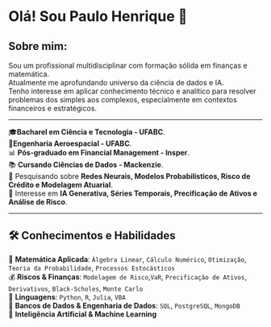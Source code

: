 # Olá! Sou Paulo Henrique 👋

## Sobre mim:
Sou um profissional multidisciplinar com formação sólida em finanças e matemática.  
Atualmente me aprofundando universo da ciência de dados e IA.   
Tenho interesse em aplicar conhecimento técnico e analítico para resolver problemas dos simples aos complexos, especialmente em contextos financeiros e estratégicos.  

---

🎓**Bacharel em Ciência e Tecnologia - UFABC**.  
🚀**Engenharia Aeroespacial - UFABC**.  
📊 **Pós-graduado em Financial Management - Insper**.  
📚 **Cursando Ciências de Dados - Mackenzie**.  
💭 Pesquisando sobre **Redes Neurais, Modelos Probabilísticos, Risco de Crédito e Modelagem Atuarial**.  
🎯 Interesse em **IA Generativa, Séries Temporais, Precificação de Ativos e Análise de Risco**.  

---

## 🛠️ **Conhecimentos e Habilidades**

🧮 **Matemática Aplicada**: `Álgebra Linear`, `Cálculo Numérico`, `Otimização`, `Teoria da Probabilidade`, `Processos Estocásticos`  
💰 **Riscos & Finanças**: `Modelagem de Risco`,`VaR`, `Precificação de Ativos`, `Derivativos`, `Black-Scholes`, `Monte Carlo`  
🐍 **Linguagens**: `Python`, `R`, `Julia`, `VBA`  
💾 **Bancos de Dados & Engenharia de Dados**: `SQL`, `PostgreSQL`, `MongoDB`   
🧠 **Inteligência Artificial & Machine Learning**   

